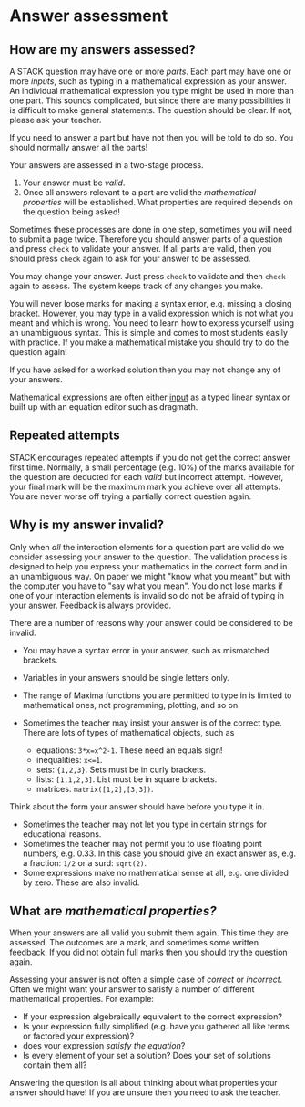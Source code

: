 # Answer assessment

## How are my answers assessed? ##

A STACK question may have one or more _parts_. Each part may have one or more _inputs_,
such as typing in a mathematical expression as your answer. An individual mathematical expression
you type might be used in more than one part. This sounds complicated, but since there are many
possibilities it is difficult to make general statements. The question should be clear.  If not, please ask your teacher.

If you need to answer a part but have not then you will be told to do so.
You should normally answer all the parts!

Your answers are assessed in a two-stage process.

1. Your answer must be _valid_.
2. Once all answers relevant to a part are valid the _mathematical properties_ will be established.
   What properties are required depends on the question being asked!

Sometimes these processes are done in one step, sometimes you will need to submit a page twice. Therefore you should answer parts of a question and press `check` to validate your answer. If all parts are valid, then you should press `check` again to ask for your answer to be assessed.

You may change your answer. Just press `check` to validate and then `check` again to assess.
The system keeps track of any changes you make.

You will never loose marks for making a syntax error, e.g. missing a closing bracket.   However, you may type in a valid expression which is not what you meant and which is wrong.  You need to learn how to express yourself using an unambiguous syntax.  This is simple and comes to most students easily with practice.   If you make a mathematical mistake you should try to do the question again!

If you have asked for a worked solution then you may not change any of your answers.

Mathematical expressions are often either [input](Answer_input.md) as a typed linear syntax or built up with
an equation editor such as dragmath.

## Repeated attempts ##

STACK encourages repeated attempts if you do not get the correct answer first time.
Normally, a small percentage (e.g. 10%) of the marks available for the question are deducted for each _valid_ but incorrect attempt.
However, your final mark will be the maximum mark you achieve over all attempts.
You are never worse off trying a partially correct question again.

## Why is my answer invalid? ##

Only when _all_ the interaction elements for a question part are valid do we consider
assessing your answer to the question. The validation process is designed to help you
express your mathematics in the correct form and in an unambiguous way.
On paper we might "know what you meant" but with the computer you have to "say what you mean".
You do not lose marks if one of your interaction elements is invalid so do not be afraid of typing
in your answer. Feedback is always provided.

There are a number of reasons why your answer could be considered to be invalid.

* You may have a syntax error in your answer, such as mismatched brackets.
* Variables in your answers should be single letters only.
* The range of Maxima functions you are permitted to type in is limited to mathematical ones, not programming, plotting, and so on.
* Sometimes the teacher may insist your answer is of the correct type. There are lots of types of mathematical objects, such as

  * equations: `3*x=x^2-1`. These need an equals sign!
  * inequalities: `x<=1`.
  * sets: `{1,2,3}`. Sets must be in curly brackets.
  * lists: `[1,1,2,3]`. List must be in square brackets.
  * matrices.  `matrix([1,2],[3,3])`.

Think about the form your answer should have before you type it in.

* Sometimes the teacher may not let you type in certain strings for educational reasons.
* Sometimes the teacher may not permit you to use floating point numbers, e.g. $0.33$.
  In this case you should give an exact answer as, e.g. a fraction: `1/2` or a surd: `sqrt(2)`.
* Some expressions make no mathematical sense at all, e.g. one divided by zero. These are also invalid.

## What are _mathematical properties?_ ##

When your answers are all valid you submit them again. This time they are assessed.
The outcomes are a mark, and sometimes some written feedback. If you did not obtain full marks
then you should try the question again.

Assessing your answer is not often a simple case of _correct_ or _incorrect_.
Often we might want your answer to satisfy a number of different mathematical properties. For example:

* If your expression algebraically equivalent to the correct expression?
* Is your expression fully simplified (e.g. have you gathered all like terms or factored your expression)?
* does your expression _satisfy the equation_?
* Is every element of your set a solution? Does your set of solutions contain them all?

Answering the question is all about thinking about what properties your answer should have!
If you are unsure then you need to ask the teacher.
